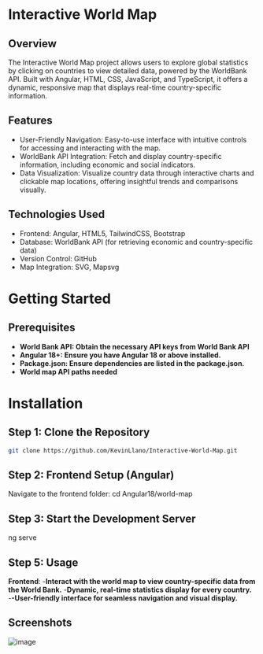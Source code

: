 # Interactive World Map

## Overview
The Interactive World Map project allows users to explore global statistics by clicking on countries to view detailed data, powered by the WorldBank API. Built with Angular, HTML, CSS, JavaScript, and TypeScript, it offers a dynamic, responsive map that displays real-time country-specific information. 

## Features
- User-Friendly Navigation: Easy-to-use interface with intuitive controls for accessing and interacting with the map.
- WorldBank API Integration: Fetch and display country-specific information, including economic and social indicators.
- Data Visualization: Visualize country data through interactive charts and clickable map locations, offering insightful trends and comparisons visually.

## Technologies Used
- Frontend: Angular, HTML5, TailwindCSS, Bootstrap
- Database: WorldBank API (for retrieving economic and country-specific data)
- Version Control: GitHub
- Map Integration: SVG, Mapsvg


# Getting Started

## Prerequisites
- **World Bank API: Obtain the necessary API keys from World Bank API**
- **Angular 18+: Ensure you have Angular 18 or above installed.**
- **Package.json: Ensure dependencies are listed in the package.json.** 
- **World map API paths needed**

# Installation

## Step 1: Clone the Repository
```bash
git clone https://github.com/KevinLlano/Interactive-World-Map.git
```

## Step 2: Frontend Setup (Angular)
Navigate to the frontend folder:
cd Angular18/world-map


## Step 3: Start the Development Server
ng serve

## Step 5: Usage
**Frontend**:
-**Interact with the world map to view country-specific data from the World Bank.**
-**Dynamic, real-time statistics display for every country.**
-**-User-friendly interface for seamless navigation and visual display.**

## Screenshots 
![image](https://github.com/user-attachments/assets/88450d66-90a3-49f8-aa85-b6072229f5d9)


